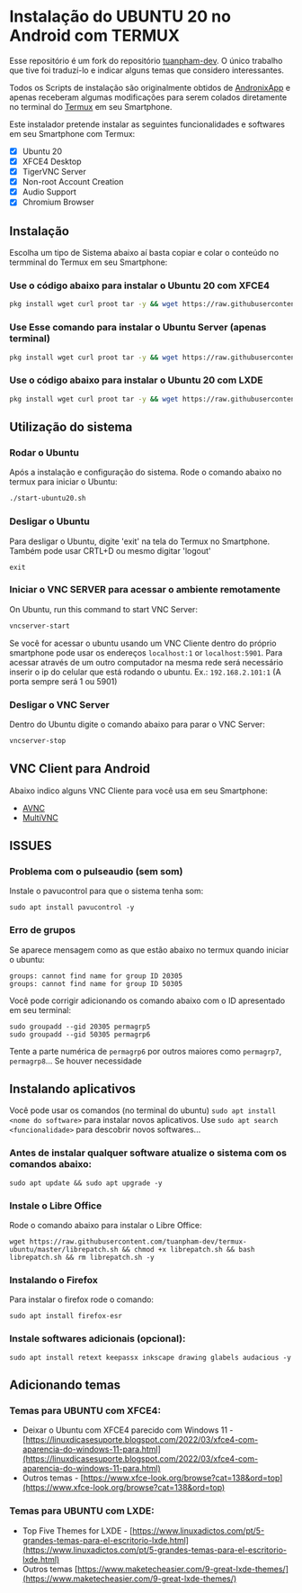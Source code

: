 # Instalação do UBUNTU 20 no Android com TERMUX

Esse repositório é um fork do repositório [tuanpham-dev](https://github.com/tuanpham-dev/termux-ubuntu). O único trabalho que tive foi traduzí-lo e indicar alguns temas que considero interessantes.

Todos os Scripts de instalação são originalmente obtidos de [AndronixApp](https://github.com/AndronixApp/termux-packages) e apenas receberam algumas modificações para serem colados diretamente no terminal do [Termux](https://termux.dev/en/) em seu Smartphone.

Este instalador pretende instalar as seguintes funcionalidades e softwares em seu Smartphone com Termux:

- [x] Ubuntu 20
- [x] XFCE4 Desktop
- [x] TigerVNC Server
- [x] Non-root Account Creation
- [x] Audio Support
- [x] Chromium Browser

## Instalação

Escolha um tipo de Sistema abaixo aí basta copiar e colar o conteúdo no termminal do Termux em seu Smartphone:

### Use o código abaixo para instalar o Ubuntu 20 com XFCE4

```bash
pkg install wget curl proot tar -y && wget https://raw.githubusercontent.com/elizeubarbosaabreu/instalar-ubuntu-smartphone-termux/master/ubuntu.sh && chmod +x ubuntu.sh && bash ubuntu.sh
```

### Use Esse comando para instalar o Ubuntu Server (apenas terminal)

```bash
pkg install wget curl proot tar -y && wget https://raw.githubusercontent.com/elizeubarbosaabreu/instalar-ubuntu-smartphone-termux/master/ubuntu.sh && chmod +x ubuntu.sh && bash ubuntu.sh nde
```

### Use o código abaixo para instalar o Ubuntu 20 com LXDE

```bash
pkg install wget curl proot tar -y && wget https://raw.githubusercontent.com/elizeubarbosaabreu/instalar-ubuntu-smartphone-termux/master/ubuntu.sh && chmod +x ubuntu.sh && bash ubuntu.sh lxde
```

## Utilização do sistema

### Rodar o Ubuntu

Após a instalação e configuração do sistema. Rode o comando abaixo no termux para iniciar o Ubuntu:

```bash
./start-ubuntu20.sh
```

### Desligar o Ubuntu

Para desligar o Ubuntu, digite 'exit' na tela do Termux no Smartphone. Também pode usar CRTL+D ou mesmo digitar 'logout'

```
exit
```

### Iniciar o VNC SERVER para acessar o ambiente remotamente

On Ubuntu, run this command to start VNC Server:

```bash
vncserver-start
```

Se você for acessar o ubuntu usando um VNC Cliente dentro do próprio smartphone pode usar os endereços `localhost:1` or `localhost:5901`. Para acessar através de um outro computador na mesma rede será necessário inserir o ip do celular que está rodando o ubuntu. Ex.: ```192.168.2.101:1``` (A porta sempre será 1 ou 5901)

### Desligar o VNC Server

Dentro do Ubuntu digite o comando abaixo para parar o VNC Server:

```bash
vncserver-stop
```

## VNC Client para Android

Abaixo indico alguns VNC Cliente para você usa em seu Smartphone:

- [AVNC](https://f-droid.org/en/packages/com.gaurav.avnc/index.html)
- [MultiVNC](https://github.com/bk138/multivnc)

## ISSUES
### Problema com o pulseaudio (sem som)

Instale o pavucontrol para que o sistema tenha som:
```
sudo apt install pavucontrol -y
```

### Erro de grupos

Se aparece mensagem como as que estão abaixo no termux quando iniciar o ubuntu:

```
groups: cannot find name for group ID 20305
groups: cannot find name for group ID 50305
```

Você pode corrigir adicionando os comando abaixo com o ID apresentado em seu terminal:

```
sudo groupadd --gid 20305 permagrp5
sudo groupadd --gid 50305 permagrp6
```

Tente a parte numérica de ```permagrp6``` por outros maiores como ```permagrp7```, ```permagrp8```... Se houver necessidade

## Instalando aplicativos

Você pode usar os comandos (no terminal do ubuntu) ```sudo apt install <nome do software>``` para instalar novos aplicativos. Use ```sudo apt search <funcionalidade>``` para descobrir novos softwares...

### Antes de instalar qualquer software atualize o sistema com os comandos abaixo:

```
sudo apt update && sudo apt upgrade -y
```


### Instale o Libre Office

Rode o comando abaixo para instalar o Libre Office:

```
wget https://raw.githubusercontent.com/tuanpham-dev/termux-ubuntu/master/librepatch.sh && chmod +x librepatch.sh && bash librepatch.sh && rm librepatch.sh -y
```

### Instalando o Firefox

Para instalar o firefox rode o comando:

```
sudo apt install firefox-esr
```

### Instale softwares adicionais (opcional):


```
sudo apt install retext keepassx inkscape drawing glabels audacious -y
```
## Adicionando temas

### Temas para UBUNTU com XFCE4:

- Deixar o Ubuntu com XFCE4 parecido com Windows 11 - [https://linuxdicasesuporte.blogspot.com/2022/03/xfce4-com-aparencia-do-windows-11-para.html](https://linuxdicasesuporte.blogspot.com/2022/03/xfce4-com-aparencia-do-windows-11-para.html)
- Outros temas - [https://www.xfce-look.org/browse?cat=138&ord=top](https://www.xfce-look.org/browse?cat=138&ord=top)

### Temas para UBUNTU com LXDE:

- Top Five Themes for LXDE - [https://www.linuxadictos.com/pt/5-grandes-temas-para-el-escritorio-lxde.html](https://www.linuxadictos.com/pt/5-grandes-temas-para-el-escritorio-lxde.html)
- Outros temas [https://www.maketecheasier.com/9-great-lxde-themes/](https://www.maketecheasier.com/9-great-lxde-themes/)



```
